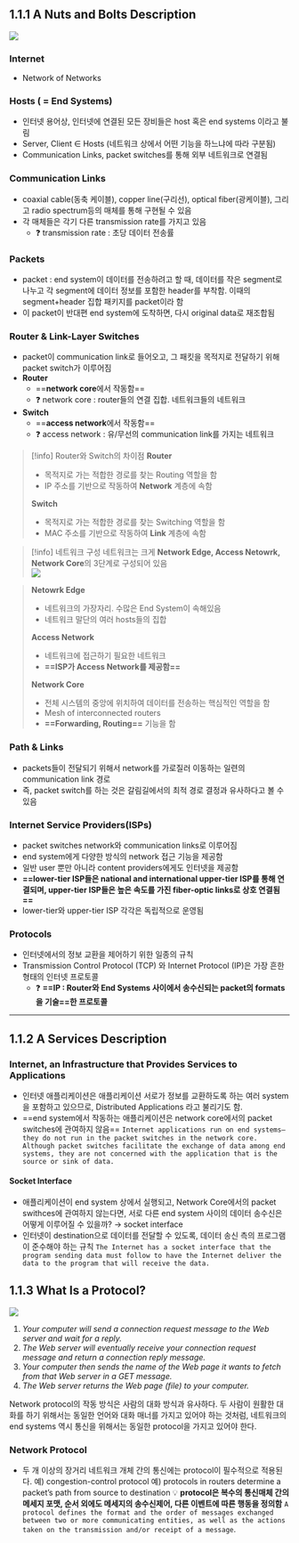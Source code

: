 
## 1.1.1 A Nuts and Bolts Description
![](https://i.imgur.com/VvJj9lm.png)



### Internet
- Network of Networks

### Hosts ( = End Systems)
- 인터넷 용어상, 인터넷에 연결된 모든 장비들은 host 혹은 end systems 이라고 불림
- Server, Client ∈ Hosts (네트워크 상에서 어떤 기능을 하느냐에 따라 구분됨)
- Communication Links, packet switches를 통해 외부 네트워크로 연결됨

### Communication Links
- coaxial cable(동축 케이블), copper line(구리선), optical fiber(광케이블), 그리고 radio spectrum등의 매체를 통해 구현될 수 있음
- 각 매체들은 각기 다른 transmission rate를 가지고 있음
	- ❓ transmission rate : 초당 데이터 전송률

### Packets
- packet : end system이 데이터를 전송하려고 할 때, 데이터를 작은 segment로 나누고 각 segment에 데이터 정보를 포함한 header를 부착함. 이때의 segment+header 집합 패키지를 packet이라 함
- 이 packet이 반대편 end system에 도착하면, 다시 original data로 재조합됨

### Router & Link-Layer Switches
- packet이 communication link로 들어오고, 그 패킷을 목적지로 전달하기 위해 packet switch가 이루어짐
- **Router**
	- ==**network core**에서 작동함==
	- ❓ network core : router들의 연결 집합. 네트워크들의 네트워크
- **Switch**
	- ==**access network**에서 작동함==
	- ❓ access network : 유/무선의 communication link를 가지는 네트워크

> [!info] Router와 Switch의 차이점
> **Router**
> - 목적지로 가는 적합한 경로를 찾는 Routing 역할을 함
> - IP 주소를 기반으로 작동하여 **Network** 계층에 속함
> 
> **Switch**
> - 목적지로 가는 적합한 경로를 찾는 Switching 역할을 함
> - MAC 주소를 기반으로 작동하여 **Link** 계층에 속함
> 

>[!info] 네트워크 구성
>네트워크는 크게 **Network Edge, Access Netowrk, Network Core**의 3단계로 구성되어 있음<br>
>![](https://i.imgur.com/sDdTCkF.png)

>**Netowrk Edge**
>- 네트워크의 가장자리. 수많은 End System이 속해있음
>- 네트워크 말단의 여러 hosts들의 집합
>
>**Access Network**
>- 네트워크에 접근하기 필요한 네트워크
>- **==ISP가 Access Network를 제공함==**
>
>**Network Core**
>- 전체 시스템의 중앙에 위치하여 데이터를 전송하는 핵심적인 역할을 함
>- Mesh of interconnected routers
>- **==Forwarding, Routing==** 기능을 함

### Path & Links
- packets들이 전달되기 위해서 network를 가로질러 이동하는 일련의 communication link 경로
- 즉, packet switch를 하는 것은 갈림길에서의 최적 경로 결정과 유사하다고 볼 수 있음

### Internet Service Providers(ISPs)
- packet switches network와 communication links로 이루어짐
- end system에게 다양한 방식의 network 접근 기능을 제공함
- 일반 user 뿐만 아니라 content providers에게도 인터넷을 제공함
- **==lower-tier ISP들은 national and international upper-tier ISP를 통해 연결되며, upper-tier ISP들은 높은 속도를 가진 fiber-optic links로 상호 연결됨==**
- lower-tier와 upper-tier ISP 각각은 독립적으로 운영됨

### Protocols
- 인터넷에서의 정보 교환을 제어하기 위한 일종의 규칙
- Transmission Control Protocol (TCP) 와 Internet Protocol (IP)은 가장 흔한 형태의 인터넷 프로토콜
	- ❓ **==IP : Router와 End Systems 사이에서 송수신되는 packet의 formats을 기술==한 프로토콜**


<hr>


## 1.1.2 A Services Description
### Internet, an Infrastructure that Provides Services to Applications
- 인터넷 애플리케이션은 애플리케이션 서로가 정보를 교환하도록 하는 여러 system을 포함하고 있으므로, Distributed Applications 라고 불리기도 함. 
- ==end system에서 작동하는 애플리케이션은 network core에서의 packet switches에 관여하지 않음==
	`Internet applications run on end systems— they do not run in the packet switches in the network core. Although packet switches facilitate the exchange of data among end systems, they are not concerned with the application that is the source or sink of data.`


#### Socket Interface
- 애플리케이션이 end system 상에서 실행되고, Network Core에서의 packet swithces에 관여하지 않는다면, 서로 다른 end system 사이의 데이터 송수신은 어떻게 이루어질 수 있을까? → socket interface
- 인터넷이 destination으로 데이터를 전달할 수 있도록, 데이터 송신 측의 프로그램이 준수해야 하는 규칙
	`The Internet has a socket interface that the program sending data must follow to have the Internet deliver the data to the program that will receive the data.`


## 1.1.3 What Is a Protocol?
![](https://i.imgur.com/ZxFb5rn.png)

1. *Your computer will send a connection request message to the Web server and wait for a reply.*
2. *The Web server will eventually receive your connection request message and return a connection reply message.*
3. *Your computer then sends the name of the Web page it wants to fetch from that Web server in a GET message.*
4. *The Web server returns the Web page (file) to your computer.*

Network protocol의 작동 방식은 사람의 대화 방식과 유사하다. 두 사람이 원활한 대화를 하기 위해서는 동일한 언어와 대화 매너를 가지고 있어야 하는 것처럼, 네트워크의 end systems 역시 통신을 위해서는 동일한 protocol을 가지고 있어야 한다.

### Network Protocol
- 두 개 이상의 장거리 네트워크 개체 간의 통신에는 protocol이 필수적으로 적용된다. 
	예) congestion-control protocol
	예) protocols in routers determine a packet’s path from source to destination
	💡 **protocol은 복수의 통신매체 간의 메세지 포맷, 순서 외에도 메세지의 송수신제어, 다른 이벤트에 따른 행동을 정의함**
		`A protocol defines the format and the order of messages exchanged between two or more communicating entities, as well as the actions taken on the transmission and/or receipt of a message`.
